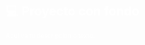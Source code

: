 <div style="background-image: url('https://i.imgur.com/abc123.png'); background-size: cover; color: white; padding: 30px;">

# 💻 Proyecto con fondo

Aquí va tu descripción o texto.

</div>